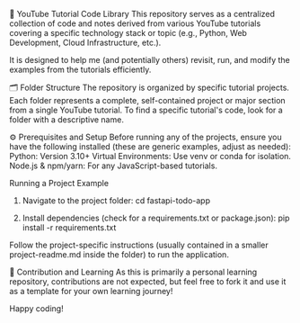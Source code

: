 🎥 YouTube Tutorial Code Library
This repository serves as a centralized collection of code and notes derived from various YouTube tutorials covering a specific technology stack or topic (e.g., Python, Web Development, Cloud Infrastructure, etc.).

It is designed to help me (and potentially others) revisit, run, and modify the examples from the tutorials efficiently.

🗂 Folder Structure
The repository is organized by specific tutorial projects. Each folder represents a complete, self-contained project or major section from a single YouTube tutorial.
To find a specific tutorial's code, look for a folder with a descriptive name.

⚙️ Prerequisites and Setup
Before running any of the projects, ensure you have the following installed (these are generic examples, adjust as needed):
Python: Version 3.10+
Virtual Environments: Use venv or conda for isolation.
Node.js & npm/yarn: For any JavaScript-based tutorials.

Running a Project Example
1. Navigate to the project folder: cd fastapi-todo-app

2. Install dependencies (check for a requirements.txt or package.json): pip install -r requirements.txt

Follow the project-specific instructions (usually contained in a smaller project-readme.md inside the folder) to run the application.

🤝 Contribution and Learning
As this is primarily a personal learning repository, contributions are not expected, but feel free to fork it and use it as a template for your own learning journey!

Happy coding!
